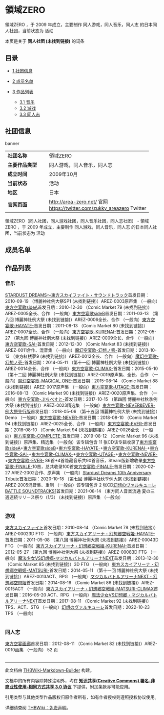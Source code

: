 # 領域ZERO

<!-- source html: G:\repos\THBWiki-Markdown-Builder\THBWikiMarkdown\Temp\main\9\91\ns0%3A%E9%A0%98%E5%9F%9FZERO.html -->

領域ZERO ，于 2009 年成立，主要制作 同人游戏，同人音乐，同人志 的日本同人社团，当前状态为 活动

本页是关于 **同人社团 (未找到链接)** 的词条
## 目录

- [1 社团信息](#社团信息)
- [2 成员名单](#成员名单)
- [3 作品列表](#作品列表)

  - [3.1 音乐](#音乐)
  - [3.2 游戏](#游戏)
  - [3.3 同人志](#同人志)







## 社团信息
[](./文件-領域ZERObanner.gif.md)  [](./文件-領域ZERObanner.gif.md)banner

<table><tbody><tr><td style="width:120px"><b>社团名称</b></td><td style="min-width:300px"> 領域ZERO </td></tr><tr><td><b>主要作品类型</b></td><td>同人游戏，同人音乐，同人志</td></tr><tr><td><b>成立时间</b></td><td>2009年10月</td></tr><tr><td><b>当前状态</b></td><td>活动</td></tr><tr><td><b>地区</b></td><td>日本</td></tr><tr><td><b>官网页面</b></td><td><a rel="nofollow" class="external free" href="http://area-zero.net/">http://area-zero.net/</a> 官网<br><a rel="nofollow" class="external free" href="https://twitter.com/zukky_areazero">https://twitter.com/zukky_areazero</a> Twitter</td></tr></tbody></table>

領域ZERO（同人社团，同人游戏社团，同人音乐社团，同人志社团） - 領域ZERO ，于 2009 年成立，主要制作 同人游戏，同人音乐，同人志 的日本同人社团，当前状态为 活动
## 成员名单
## 作品列表
### 音乐
[](./STARDUST_DREAMS～東方スカイファイト・サウンドトラック.md)[STARDUST DREAMS～東方スカイファイト・サウンドトラック](./STARDUST_DREAMS～東方スカイファイト・サウンドトラック.md)首发日期：2010-09-19 （博麗神社例大祭SP1 (未找到链接)）AREZ-0003原声集 （一般向）[](./東方空宴歌sideA.md)[東方空宴歌sideA](./東方空宴歌sideA.md)首发日期：2010-12-30 （Comic Market 79 (未找到链接)）AREZ-0005全长、​合作 （一般向）[](./東方空宴歌sideB.md)[東方空宴歌sideB](./東方空宴歌sideB.md)首发日期：2011-03-13 （第八回 博麗神社例大祭 (未找到链接)）AREZ-0006全长、​合作 （一般向）[](./東方空宴歌-HAYATE-.md)[東方空宴歌-HAYATE-](./東方空宴歌-HAYATE-.md)首发日期：2011-08-13 （Comic Market 80 (未找到链接)）AREZ-0007全长、​合作 （一般向）[](./東方空宴歌－KURENAI－.md)[東方空宴歌-KURENAI-](./東方空宴歌－KURENAI－.md)首发日期：2012-05-27 （第九回 博麗神社例大祭 (未找到链接)）AREZ-0009全长、​合作 （一般向）[](./東方空宴歌-SAI-.md)[東方空宴歌-SAI-](./東方空宴歌-SAI-.md)首发日期：2012-12-30 （Comic Market 83 (未找到链接)）AREZ-0011合作、​混音集 （一般向）[](./魔幻空宴歌-幻想ノ零-.md)[魔幻空宴歌-幻想ノ零-](./魔幻空宴歌-幻想ノ零-.md)首发日期：2013-10-13 （東方紅楼夢9 (未找到链接)）AREZ-0012全长、​合作 （一般向）[](./魔幻空宴歌-幻想ノ壱-.md)[魔幻空宴歌-幻想ノ壱-](./魔幻空宴歌-幻想ノ壱-.md)首发日期：2014-05-11 （第十一回 博麗神社例大祭 (未找到链接)）AREZ-0014全长、​合作 （一般向）[](./東方空宴歌-CLIMAX-.md)[東方空宴歌-CLIMAX-](./東方空宴歌-CLIMAX-.md)首发日期：2015-05-10 （第十二回 博麗神社例大祭 (未找到链接)）AREZ-0019原声集、​全长、​合作 （一般向）[](./魔幻空宴歌-MAGICAL_ONE-.md)[魔幻空宴歌-MAGICAL ONE-](./魔幻空宴歌-MAGICAL_ONE-.md)首发日期：2015-08-14 （Comic Market 88 (未找到链接)）AREZ-0017原声集 （一般向）[](./東方空宴歌-UTAGE-.md)[東方空宴歌-UTAGE-](./東方空宴歌-UTAGE-.md)首发日期：2016-08-13 （Comic Market 90 (未找到链接)）AREZ-0020原声集、​合作 （一般向）[](./東方空宴歌-ぷちべすと-.md)[東方空宴歌-ぷちべすと-](./東方空宴歌-ぷちべすと-.md)首发日期：2017-10-15 （第四回 博麗神社秋季例大祭 (未找到链接)）AREZ-0023精选集 （一般向）[](./東方空宴歌-NEVER&EVER-例大祭先行版.md)[東方空宴歌-NEVER&amp;EVER-例大祭先行版](./東方空宴歌-NEVER&EVER-例大祭先行版.md)首发日期：2018-05-06 （第十五回 博麗神社例大祭 (未找到链接)）Demo （一般向）[](./東方空宴歌-NEVER-.md)[東方空宴歌-NEVER-](./東方空宴歌-NEVER-.md)首发日期：2018-08-10 （Comic Market 94 (未找到链接)）AREZ-0025全长、​合作 （一般向）[](./東方空宴歌-EVER-.md)[東方空宴歌-EVER-](./東方空宴歌-EVER-.md)首发日期：2018-08-10 （Comic Market 94 (未找到链接)）AREZ-0026全长 （一般向）[](./東方空宴歌-COMPLETE-.md)[東方空宴歌-COMPLETE-](./東方空宴歌-COMPLETE-.md)首发日期：2019-08-12 （Comic Market 96 (未找到链接)）原声集、​精选集 （一般向）该专辑包含 11 张CD该专辑收录了[東方空宴歌sideA](./東方空宴歌sideA.md)+[東方空宴歌sideB](./東方空宴歌sideB.md)+[東方空宴歌-HAYATE-](./東方空宴歌-HAYATE-.md)+[東方空宴歌-KURENAI-](./東方空宴歌－KURENAI－.md)+[東方空宴歌-SAI-](./東方空宴歌-SAI-.md)+[東方空宴歌-CLIMAX-](./東方空宴歌-CLIMAX-.md)+[東方空宴歌-UTAGE-](./東方空宴歌-UTAGE-.md)+[東方空宴歌-NEVER-](./東方空宴歌-NEVER-.md)+[東方空宴歌-EVER-](./東方空宴歌-EVER-.md) 86首+4首隐藏音乐共90首音乐，Steam版新增收录[東方空宴歌-FINALE-](./東方空宴歌-FINALE-.md)10首，总共收录100首[](./東方空宴歌-FINALE-.md)[東方空宴歌-FINALE-](./東方空宴歌-FINALE-.md)首发日期：2020-02-27 AREZ-2002合作、​原声集 （一般向）[](./Stardust_Dreams_10th_Anniversary_Tribute.md)[Stardust Dreams 10th Anniversary Tribute](./Stardust_Dreams_10th_Anniversary_Tribute.md)首发日期：2020-10-18 （第七回 博麗神社秋季例大祭 (未找到链接)）AREZ-2005混音集、​重制 （一般向）该专辑包含 2 张CD[](./幻想のヴァルキューレBATTLE_SOUNDTRACKS1.md)[幻想のヴァルキューレBATTLE SOUNDTRACKS1](./幻想のヴァルキューレBATTLE_SOUNDTRACKS1.md)首发日期：2021-08-14 （東方同人音楽流通 夏の三週連続リリース祭り（1/3） (未找到链接)）原声集 （一般向）
<table><style data-mw-deduplicate="TemplateStyles:r686458">.mw-parser-output .simple_work{display:grid;min-height:calc(120px + 0.5rem);grid-template-columns:calc(120px + 0.5rem)1fr;grid-template-rows:auto 1fr;grid-template-areas:"cover title""cover props";overflow:hidden}.mw-parser-output .simple_work-cover{grid-area:cover;align-self:center;justify-self:center;overflow:hidden;max-width:100%;max-height:100%;padding:0.25rem;word-break:break-all}.mw-parser-output .simple_work-cover a.new{display:block;text-align:center;padding:0.25rem}.mw-parser-output .simple_work-title{grid-area:title;margin-top:0.25rem;padding-left:0.25rem;font-weight:bold}.mw-parser-output .simple_work-props{grid-area:props;padding-left:0.25rem}.mw-parser-output .simple_work-prop{margin:0.125rem 0}</style>

<link rel="mw-deduplicated-inline-style" href="mw-data:TemplateStyles:r686458">

<link rel="mw-deduplicated-inline-style" href="mw-data:TemplateStyles:r686458">

<link rel="mw-deduplicated-inline-style" href="mw-data:TemplateStyles:r686458">

<link rel="mw-deduplicated-inline-style" href="mw-data:TemplateStyles:r686458">

<link rel="mw-deduplicated-inline-style" href="mw-data:TemplateStyles:r686458">

<link rel="mw-deduplicated-inline-style" href="mw-data:TemplateStyles:r686458">

<link rel="mw-deduplicated-inline-style" href="mw-data:TemplateStyles:r686458">

<link rel="mw-deduplicated-inline-style" href="mw-data:TemplateStyles:r686458">

<link rel="mw-deduplicated-inline-style" href="mw-data:TemplateStyles:r686458">

<link rel="mw-deduplicated-inline-style" href="mw-data:TemplateStyles:r686458">

<link rel="mw-deduplicated-inline-style" href="mw-data:TemplateStyles:r686458">

<link rel="mw-deduplicated-inline-style" href="mw-data:TemplateStyles:r686458">

<link rel="mw-deduplicated-inline-style" href="mw-data:TemplateStyles:r686458">

<link rel="mw-deduplicated-inline-style" href="mw-data:TemplateStyles:r686458">

<link rel="mw-deduplicated-inline-style" href="mw-data:TemplateStyles:r686458">

<link rel="mw-deduplicated-inline-style" href="mw-data:TemplateStyles:r686458">

<link rel="mw-deduplicated-inline-style" href="mw-data:TemplateStyles:r686458">

<link rel="mw-deduplicated-inline-style" href="mw-data:TemplateStyles:r686458">
</table>


### 游戏
[](./東方スカイファイト.md)[東方スカイファイト](./東方スカイファイト.md)首发日期：2010-08-14 （Comic Market 78 (未找到链接)）AREZ-00023D FTG （一般向）[](./東方スカイアリーナ・幻想郷空戦姫-HAYATE-.md)[東方スカイアリーナ・幻想郷空戦姫-HAYATE-](./東方スカイアリーナ・幻想郷空戦姫-HAYATE-.md)首发日期：2011-05-08 （第八回 博麗神社例大祭 (未找到链接)）AREZ-00043D FTG （一般向）[](./東方スカイアリーナ・幻想郷空戦姫-KURENAI-.md)[東方スカイアリーナ・幻想郷空戦姫-KURENAI-](./東方スカイアリーナ・幻想郷空戦姫-KURENAI-.md)首发日期：2012-05-27 （第九回 博麗神社例大祭 (未找到链接)）AREZ-00083D FTG （一般向）[](./魔法少女VS幻想郷-マジカルバトルアリーナNEXT.md)[魔法少女VS幻想郷-マジカルバトルアリーナNEXT](./魔法少女VS幻想郷-マジカルバトルアリーナNEXT.md)首发日期：2013-12-30 （Comic Market 85 (未找到链接)）3D FTG （一般向）[](./東方スカイアリーナ・幻想郷空戦姫-MATSURI-.md)[東方スカイアリーナ・幻想郷空戦姫-MATSURI-](./東方スカイアリーナ・幻想郷空戦姫-MATSURI-.md)首发日期：2014-05-11 （第十一回 博麗神社例大祭 (未找到链接)）AREZ-0013ACT、​RPG （一般向）[](./マジカルバトルアリーナNEXT・幻想郷空閃姫.md)[マジカルバトルアリーナNEXT・幻想郷空閃姫](./マジカルバトルアリーナNEXT・幻想郷空閃姫.md)首发日期：2014-08-16 （Comic Market 86 (未找到链接)）AREZ-0015ACT （一般向）[](./東方スカイアリーナ・幻想郷空戦姫-MATSURI-CLIMAX.md)[東方スカイアリーナ・幻想郷空戦姫-MATSURI-CLIMAX](./東方スカイアリーナ・幻想郷空戦姫-MATSURI-CLIMAX.md)首发日期：2016-05-20 ACT、​RPG （一般向）[](./魔法少女VS幻想郷・マジカルバトルアリーナNEXT.md)[魔法少女VS幻想郷・マジカルバトルアリーナNEXT](./魔法少女VS幻想郷・マジカルバトルアリーナNEXT.md)首发日期：2017-08-11 （Comic Market 92 (未找到链接)）TPS、​ACT、​STG （一般向）[](./幻想のヴァルキューレ.md)[幻想のヴァルキューレ](./幻想のヴァルキューレ.md)首发日期：2022-10-23 TPS （一般向）
<table><link rel="mw-deduplicated-inline-style" href="mw-data:TemplateStyles:r686458">

<link rel="mw-deduplicated-inline-style" href="mw-data:TemplateStyles:r686458">

<link rel="mw-deduplicated-inline-style" href="mw-data:TemplateStyles:r686458">

<link rel="mw-deduplicated-inline-style" href="mw-data:TemplateStyles:r686458">

<link rel="mw-deduplicated-inline-style" href="mw-data:TemplateStyles:r686458">

<link rel="mw-deduplicated-inline-style" href="mw-data:TemplateStyles:r686458">

<link rel="mw-deduplicated-inline-style" href="mw-data:TemplateStyles:r686458">

<link rel="mw-deduplicated-inline-style" href="mw-data:TemplateStyles:r686458">

<link rel="mw-deduplicated-inline-style" href="mw-data:TemplateStyles:r686458">
</table>


### 同人志
[](./東方空宴画廊.md)[東方空宴画廊](./東方空宴画廊.md)首发日期：2012-08-11 （Comic Market 82 (未找到链接)）AREZ-0010画集 （一般向） 52&#160;页
<table><link rel="mw-deduplicated-inline-style" href="mw-data:TemplateStyles:r686458">
</table>


  
  






---

此文档由 [THBWiki-Markdown-Builder](https://github.com/Delsin-Yu/THBWiki-Markdown-Builder) 构建。

文档中的所有内容除特殊注明外，均在 [**知识共享(Creative Commons) 署名-非商业性使用-相同方式共享 3.0 协议**](https://creativecommons.org/licenses/by-sa/3.0/deed.zh-hans) 下提供，附加条款亦可能应用。

引用类型与其他类型作品版权归原作者所有，如有作者授权则遵照授权协议使用。

详细请查阅 [THBWiki：免责声明](https://thbwiki.cc/THBWiki:%E5%85%8D%E8%B4%A3%E5%A3%B0%E6%98%8E)。

